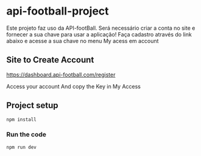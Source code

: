 # api-football-project

Este projeto faz uso da API-footBall. Será necessário criar a conta no site e fornecer a sua chave para usar a aplicação!
Faça cadastro através do link abaixo e acesse a sua chave no menu My acess em account

## Site to Create Account

https://dashboard.api-football.com/register

Access your account And copy the Key in My Access

## Project setup
```
npm install
```
### Run the code
```
npm run dev
```